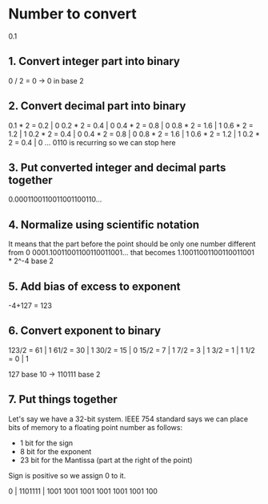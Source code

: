 # Number to convert
0.1

## 1. Convert integer part into binary
0 / 2 = 0 -> 0 in base 2

## 2. Convert decimal part into binary
0.1 * 2 = 0.2 | 0
0.2 * 2 = 0.4 | 0
0.4 * 2 = 0.8 | 0
0.8 * 2 = 1.6 | 1
0.6 * 2 = 1.2 | 1
0.2 * 2 = 0.4 | 0
0.4 * 2 = 0.8 | 0
0.8 * 2 = 1.6 | 1
0.6 * 2 = 1.2 | 1
0.2 * 2 = 0.4 | 0
...
0110 is recurring so we can stop here

## 3. Put converted integer and decimal parts together
0.0001100110011001100110...

## 4. Normalize using scientific notation
It means that the part before the point should be only one number different from 0 
0001.10011001100110011001...
that becomes 
1.10011001100110011001 * 2^-4 base 2

## 5. Add bias of excess to exponent
-4+127 = 123

## 6. Convert exponent to binary
123/2 = 61 | 1
61/2 = 30  | 1
30/2 = 15  | 0
15/2 = 7   | 1
7/2 = 3    | 1
3/2 = 1    | 1
1/2 = 0    | 1

127 base 10 -> 110111 base 2

## 7. Put things together
Let's say we have a 32-bit system. IEEE 754 standard says we can place bits of memory to a floating point number as follows:
- 1 bit for the sign
- 8 bit for the exponent
- 23 bit for the Mantissa (part at the right of the point)

Sign is positive so we assign 0 to it.

0 | 1101111 | 1001 1001 1001 1001 1001 1001 100